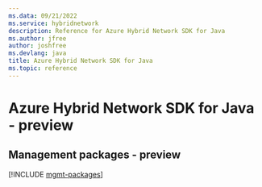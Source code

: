 ```yaml
---
ms.data: 09/21/2022
ms.service: hybridnetwork
description: Reference for Azure Hybrid Network SDK for Java
ms.author: jfree
author: joshfree
ms.devlang: java
title: Azure Hybrid Network SDK for Java
ms.topic: reference
---
```

# Azure Hybrid Network SDK for Java - preview

## Management packages - preview
[!INCLUDE [mgmt-packages](hybrid-network-mgmt-index.md)]